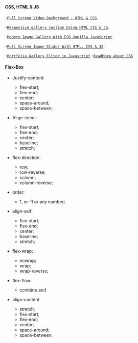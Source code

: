 #### CSS, HTML & JS

-[`Full Screen Video Background - HTML & CSS`](https://www.youtube.com/watch?v=Gx_7GQtSdpc).

-[`Responsive gallery section Using HTML CSS & JS`](https://www.youtube.com/watch?v=mkqRpPdnggw).

-[`Modern Image Gallery With ES6 Vanilla JavaScript`](https://www.youtube.com/watch?v=afoxd5b0bJo).

-[`Full Screen Image Slider With HTML, CSS & JS`](https://www.youtube.com/watch?v=7ZO2RTMNSAY).

-[`Portfolio Gallery Filter in Javascript`](https://www.youtube.com/watch?v=icZRbxwHQ4s)
-[`ReadMore about CSS`](https://www.taniarascia.com/overview-of-css-concepts/#css-syntax)

#### Flex-Box

* Justify-content:	
  * flex-start;
  * flex-end;
  * center;
  * space-around;
  * space-between;

* Align-items:
  * flex-start;
  * flex-end;
  * center;
  * baseline;
  * stretch;

* flex-direction:
  * row;
  * row-reverse;
  * column;
  * column-reverse;

* order:
  * 1, or -1 or any number;

* align-self:
  * flex-start;
  * flex-end;
  * center;
  * baseline;
  * stretch;

* flex-wrap:
  * nowrap;
  * wrap;
  * wrap-reverse;

* flex-flow:
  * combine <flex-direction> and <flex-wrap>

* align-content:
  * stretch;
  * flex-start;
  * flex-end;
  * center;
  * space-around;
  * space-between;
